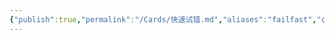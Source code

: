 ```yaml
---
{"publish":true,"permalink":"/Cards/快速试错.md","aliases":"failfast","created":"2024-02-27","modified":"2024-03-20","cssclasses":""}
---
```



